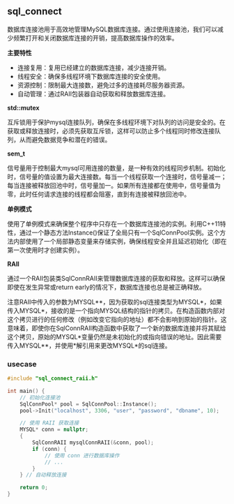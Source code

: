 ## sql_connect

数据库连接池用于高效地管理MySQL数据库连接。通过使用连接池，我们可以减少频繁打开和关闭数据库连接的开销，提高数据库操作的效率。

**主要特性**

- 连接复用：复用已经建立的数据库连接，减少连接开销。
- 线程安全：确保多线程环境下数据库连接的安全使用。
- 资源控制：限制最大连接数，避免过多的连接耗尽服务器资源。
- 自动管理：通过RAII包装器自动获取和释放数据库连接。

**std::mutex**

互斥锁用于保护mysql连接队列，确保在多线程环境下对队列的访问是安全的。在获取或释放连接时，必须先获取互斥锁，这样可以防止多个线程同时修改连接队列，从而避免数据竞争和潜在的错误。

**sem_t**

信号量用于控制最大mysql可用连接的数量，是一种有效的线程同步机制。初始化时，信号量的值设置为最大连接数。每当一个线程获取一个连接时，信号量减一；每当连接被释放回池中时，信号量加一。如果所有连接都在使用中，信号量值为零，此时任何请求连接的线程都会阻塞，直到有连接被释放回池中。

**单例模式**

使用了单例模式来确保整个程序中只存在一个数据库连接池的实例。利用C++11特性，通过一个静态方法Instance()保证了全局只有一个SqlConnPool实例。这个方法内部使用了一个局部静态变量来存储实例，确保线程安全并且延迟初始化（即在第一次使用时才创建实例）。

**RAII**

通过一个RAII包装类SqlConnRAII来管理数据库连接的获取和释放。这样可以确保即使在发生异常或return early的情况下，数据库连接也总是被正确释放。

注意RAII中传入的参数为MYSQL**，因为获取的sql连接类型为MYSQL\*，如果传入MYSQL\*，接收的是一个指向MYSQL结构的指针的拷贝。在构造函数内部对这个拷贝进行的任何修改（例如改变它指向的地址）都不会影响到原始的指针。这意味着，即使你在SqlConnRAII构造函数中获取了一个新的数据库连接并将其赋给这个拷贝，原始的MYSQL\*变量仍然是未初始化的或指向错误的地址。因此需要传入MYSQL**，并使用\*解引用来更改MYSQL\*的sql连接。

### usecase

```c++
#include "sql_connect_raii.h"

int main() {
    // 初始化连接池
    SqlConnPool* pool = SqlConnPool::Instance();
    pool->Init("localhost", 3306, "user", "password", "dbname", 10);

    // 使用 RAII 获取连接
    MYSQL* conn = nullptr;
    {
        SqlConnRAII mysqlConnRAII(&conn, pool);
        if (conn) {
            // 使用 conn 进行数据库操作
            // ...
        }
    } // 自动释放连接

    return 0;
}
```